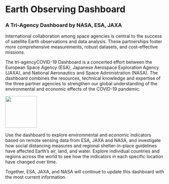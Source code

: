 # Earth Observing Dashboard

### A Tri-Agency Dashboard by NASA, ESA, JAXA

International collaboration among space agencies is central to the success of satellite Earth observations and data analysis. These partnerships foster more comprehensive measurements, robust datasets, and cost-effective missions.  

The tri-agencyCOVID-19 Dashboard is a concerted effort between the European Space Agency (ESA), Japanese Aerospace Exploration Agency (JAXA), and National Aeronautics and Space Administration (NASA). The dashboard combines the resources, technical knowledge and expertise of the three partner agencies to strengthen our global understanding of the environmental and economic effects of the COVID-19 pandemic.

<img src="/data/trilateral/nasa.png" width="100">

Use the dashboard to explore environmental and economic indicators based on remote sensing data from ESA, JAXA and NASA, and investigate how social distancing measures and regional shelter-in-place guidelines have affected Earth’s air, land, and water. Explore individual countries and regions across the world to see how the indicators in each specific location have changed over time.

Together, ESA, JAXA, and NASA will continue to update this dashboard with the most current information.

 
